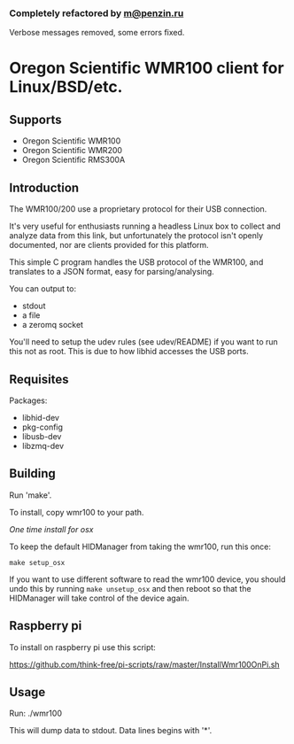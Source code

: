 
### Completely refactored by [m@penzin.ru](http://github.com/maxp)

Verbose messages removed, some errors fixed.


Oregon Scientific WMR100 client for Linux/BSD/etc.
==================================================

Supports
--------

* Oregon Scientific WMR100
* Oregon Scientific WMR200
* Oregon Scientific RMS300A

Introduction
------------

The WMR100/200 use a proprietary protocol for their USB connection.

It's very useful for enthusiasts running a headless Linux box to collect and
analyze data from this link, but unfortunately the protocol isn't openly
documented, nor are clients provided for this platform.

This simple C program handles the USB protocol of the WMR100, and translates to
a JSON format, easy for parsing/analysing.

You can output to:
- stdout
- a file
- a zeromq socket

You'll need to setup the udev rules (see udev/README) if you want to run this
not as root. This is due to how libhid accesses the USB ports.

Requisites
----------

Packages:
- libhid-dev
- pkg-config
- libusb-dev
- libzmq-dev

Building
--------

Run 'make'.

To install, copy wmr100 to your path.

*One time install for osx*

To keep the default HIDManager from taking the wmr100, run this once:

    make setup_osx

If you want to use different software to read the wmr100 device, you should undo
this by running `make unsetup_osx` and then reboot so that the HIDManager will
take control of the device again.

Raspberry pi
------------

To install on raspberry pi use this script:

https://github.com/think-free/pi-scripts/raw/master/InstallWmr100OnPi.sh

Usage
-----

Run:
    ./wmr100

This will dump data to stdout. Data lines begins with '*'.
